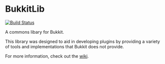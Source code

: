 BukkitLib
=========

[![Build Status](https://travis-ci.org/Pravian/BukkitLib.png?branch=master)](https://travis-ci.org/Pravian/BukkitLib)

A commons libary for Bukkit.

This library was designed to aid in developing plugins by providing a variety of tools and implementations that Bukkit does not provide.

For more information, check out the [wiki](https://github.com/Pravian/BukkitLib/wiki).
